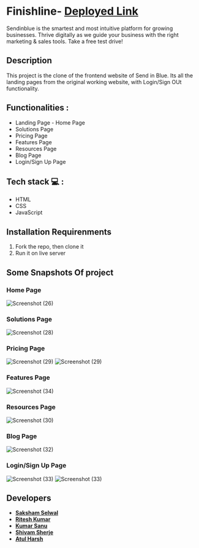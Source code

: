 # Finishline-  **[Deployed Link](https://statuesque-chickens-777.vercel.app/)**
Sendinblue is the smartest and most intuitive platform for growing businesses. Thrive digitally as we guide your business with the right marketing & sales tools. Take a free test drive!


## Description
This project is the clone of the frontend website of Send in Blue. Its all the landing pages from the original working website, with Login/Sign OUt functionality.

## Functionalities :
<ul>
<li>Landing Page - Home Page</li>
<li>Solutions Page</li>
<li>Pricing Page</li>
<li>Features Page</li>
<li>Resources Page</li>
<li>Blog Page</li>
<li>Login/Sign Up Page</li>
</ul>

## Tech stack  💻 :
<ul>
<li>HTML</li>
<li>CSS</li>
<li>JavaScript</li>
</ul>

## Installation Requirenments
<ol>
<li>Fork the repo, then clone it</li>
<li>Run it on live server</li>

</ol>

## Some Snapshots Of project

### Home Page
![Screenshot (26)](https://i.imgur.com/3p61tnr.png)

### Solutions Page
![Screenshot (28)](https://i.imgur.com/kuNOC6r.png)

### Pricing Page 
![Screenshot (29)](https://i.imgur.com/IgEkE7g.png)
![Screenshot (29)](https://i.imgur.com/4XdEMvo.png)

### Features Page
![Screenshot (34)](https://i.imgur.com/ksYLFkq.png)

### Resources Page
![Screenshot (30)](https://i.imgur.com/jYrvqIm.png)

### Blog Page
![Screenshot (32)](https://i.imgur.com/CfCWNnV.png)

### Login/Sign Up Page
![Screenshot (33)](https://i.imgur.com/NmCEpKQ.png)
![Screenshot (33)](https://i.imgur.com/WiCANtc.png)


## Developers

 - **[Saksham Selwal](https://github.com/skshm2000)**
 - **[Ritesh Kumar](https://github.com/ritesh19331)**
 - **[Kumar Sanu](https://github.com/sanuatmasai)**
 - **[Shivam Sherje](https://github.com/shivamsherje)**
 - **[Atul Harsh](https://github.com/atulharsh22)**
